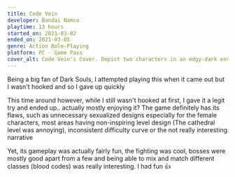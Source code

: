 ```yaml
---
title: Code Vein
developer: Bandai Namco
playtime: 13 hours
started_on: 2021-03-02
ended_on: 2021-03-05
genre: Action Role-Playing
platform: PC - Game Pass
cover_alt: Code Vein's Cover. Depict two characters in an edgy-dark environnement
---
```


Being a big fan of Dark Souls, I attempted playing this when it came out but I wasn't hooked and so I gave up quickly

This time around however, while I still wasn't hooked at first, I gave it a legit try and ended up.. actually mostly enjoying it? The game definitely has its flaws, such as unnecessary sexualized designs especially for the female characters, most areas having non-inspiring level design (The cathedral level was annoying), inconsistent difficulty curve or the not really interesting narrative

Yet, its gameplay was actually fairly fun, the fighting was cool, bosses were mostly good apart from a few and being able to mix and match different classes (blood codes) was really interesting. I had fun 👍
